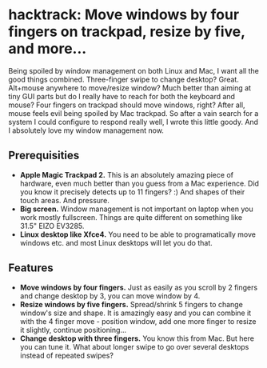 # hacktrack: Move windows by four fingers on trackpad, resize by five, and more...
Being spoiled by window management on both Linux and Mac, I want all the good things combined. Three-finger swipe to change desktop? Great. Alt+mouse anywhere to move/resize window? Much better than aiming at tiny GUI parts but do I really have to reach for both the keyboard and mouse? Four fingers on trackpad should move windows, right? After all, mouse feels evil being spoiled by Mac trackpad. So after a vain search for a system I could configure to respond really well, I wrote this little goody. And I absolutely love my window management now.

## Prerequisities
* **Apple Magic Trackpad 2.** This is an absolutely amazing piece of hardware, even much better than you guess from a Mac experience. Did you know it precisely detects up to 11 fingers? :) And shapes of their touch areas. And pressure.
* **Big screen.** Window management is not important on laptop when you work mostly fullscreen. Things are quite different on something like 31.5" EIZO EV3285.
* **Linux desktop like Xfce4.** You need to be able to programatically move windows etc. and most Linux desktops will let you do that.

## Features
* **Move windows by four fingers.** Just as easily as you scroll by 2 fingers and change desktop by 3, you can move window by 4.
* **Resize windows by five fingers.** Spread/shrink 5 fingers to change window's size and shape. It is amazingly easy and you can combine it with the 4 finger move - position window, add one more finger to resize it slightly, continue positioning...
* **Change desktop with three fingers.** You know this from Mac. But here you can tune it. What about longer swipe to go over several desktops instead of repeated swipes?
